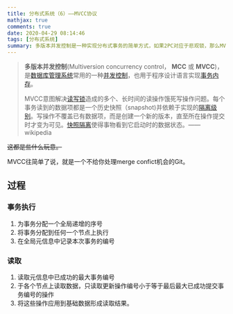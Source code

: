 ```yaml
---
title: 分布式系统（6）——MVCC协议
mathjax: true
comments: true
date: 2020-04-29 08:14:46
tags: [分布式系统]
summary: 多版本并发控制是一种实现分布式事务的简单方式，如果2PC对应于悲观锁，那么MVCC就是乐观锁。
---
```


> **多版本并发控制**(Multiversion concurrency control， **MCC** 或 **MVCC**)，是[数据库管理系统](https://zh.wikipedia.org/wiki/数据库管理系统)常用的一种[并发控制](https://zh.wikipedia.org/wiki/并发控制)，也用于程序设计语言实现[事务内存](https://zh.wikipedia.org/wiki/事务内存)。
>
> MVCC意图解决[读写锁](https://zh.wikipedia.org/wiki/读写锁)造成的多个、长时间的读操作饿死写操作问题。每个事务读到的数据项都是一个历史快照（snapshot)并依赖于实现的[隔离级别](https://zh.wikipedia.org/wiki/事務隔離)。写操作不覆盖已有数据项，而是创建一个新的版本，直至所在操作提交时才变为可见。[快照隔离](https://zh.wikipedia.org/wiki/快照隔离)使得事物看到它启动时的数据状态。—— wikipedia

~~这都是些什么玩意。~~

MVCC往简单了说，就是一个不给你处理merge confict机会的Git。

## 过程

### 事务执行

1. 为事务分配一个全局递增的序号
2. 将事务分配到任何一个节点上执行
3. 在全局元信息中记录本次事务的编号

### 读取

1. 读取元信息中已成功的最大事务编号
2. 于各个节点上读取数据，只读取更新操作编号小于等于最后最大已成功提交事务编号的操作
3. 将这些操作应用到基础数据形成读取结果。

